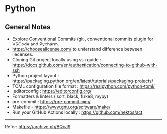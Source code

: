 # Python 

## General Notes

- Explore Conventional Commits (git), conventional commits plugin for VSCode and Pycharm.
- https://choosealicense.com/ to understand difference between liecenses.
- Cloning Git project locally using ssh guide : https://docs.github.com/en/authentication/connecting-to-github-with-ssh
- Python project layout : https://packaging.python.org/en/latest/tutorials/packaging-projects/
- TOML configuration file format : https://realpython.com/python-toml/
- .editorconfig : https://editorconfig.org/
- Formatters & linters (isort, black, flake8, mypy)
- pre-commit : https://pre-commit.com/
- Makefile - https://www.gnu.org/software/make/
- Run your GitHub Actions locally : https://github.com/nektos/act

----------
Refer: https://archive.ph/BQcJ9
